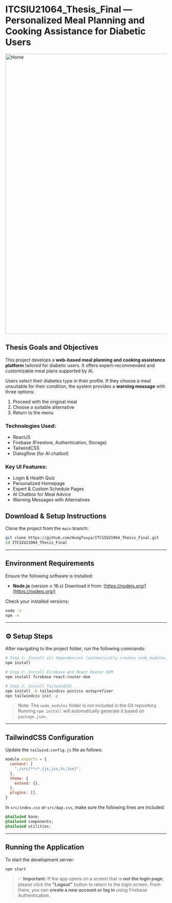 # ITCSIU21064_Thesis_Final — Personalized Meal Planning and Cooking Assistance for Diabetic Users
<img width="1918" height="872" alt="Home" src="https://github.com/user-attachments/assets/4aaa19d5-0e84-49f3-9b55-e67c31a1260f" />

## Thesis Goals and Objectives

This project develops a **web-based meal planning and cooking assistance platform** tailored for diabetic users. It offers expert-recommended and customizable meal plans supported by AI.

Users select their diabetes type in their profile. If they choose a meal unsuitable for their condition, the system provides a **warning message** with three options:
1. Proceed with the original meal
2. Choose a suitable alternative
3. Return to the menu

### Technologies Used:
- ReactJS
- Firebase (Firestore, Authentication, Storage)
- TailwindCSS
- Dialogflow (for AI chatbot)

### Key UI Features:
- Login & Health Quiz
- Personalized Homepage
- Expert & Custom Schedule Pages
- AI Chatbox for Meal Advice
- Warning Messages with Alternatives

## Download & Setup Instructions

Clone the project from the `main` branch:

```bash
git clone https://github.com/HungTouya/ITCSIU21064_Thesis_Final.git
cd ITCSIU21064_Thesis_Final
````

---

## Environment Requirements

Ensure the following software is installed:

* **Node.js** (version ≥ 16.x)
  Download it from: [https://nodejs.org/](https://nodejs.org/)

Check your installed versions:

```bash
node -v
npm -v
```

---

## ⚙️ Setup Steps

After navigating to the project folder, run the following commands:

```bash
# Step 1: Install all dependencies (automatically creates node_modules)
npm install

# Step 2: Install Firebase and React Router DOM
npm install firebase react-router-dom

# Step 3: Install TailwindCSS
npm install -D tailwindcss postcss autoprefixer
npx tailwindcss init -p
```

> Note: The `node_modules` folder is not included in the Git repository.
> Running `npm install` will automatically generate it based on `package.json`.

---

## TailwindCSS Configuration

Update the `tailwind.config.js` file as follows:

```js
module.exports = {
  content: [
    "./src/**/*.{js,jsx,ts,tsx}",
  ],
  theme: {
    extend: {},
  },
  plugins: [],
}
```

In `src/index.css` or `src/App.css`, make sure the following lines are included:

```css
@tailwind base;
@tailwind components;
@tailwind utilities;
```

---

## Running the Application

To start the development server:

```bash
npm start
```

> ✅ **Important:**
> If the app opens on a screen that is **not the login page**, please click the **"Logout"** button to return to the login screen.
> From there, you can **create a new account or log in** using Firebase Authentication.


